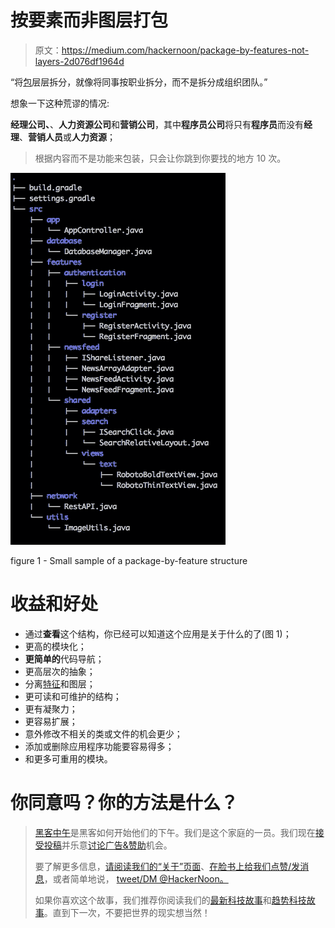 # 按要素而非图层打包

> 原文：<https://medium.com/hackernoon/package-by-features-not-layers-2d076df1964d>

“将[包](https://hackernoon.com/tagged/packages)层层拆分，就像将同事按职业拆分，而不是拆分成组织团队。”

想象一下这种荒谬的情况:

**经理公司、**、**人力资源公司**和**营销公司**，其中**程序员公司**将只有**程序员**而没有**经理**、**营销人员**或**人力资源**；

> 根据内容而不是功能来包装，只会让你跳到你要找的地方 10 次。

![](img/c247898fc3f96633e952a7a4d7ad15be.png)

figure 1 - Small sample of a package-by-feature structure

# 收益和好处

*   通过**查看**这个结构，你已经可以知道这个应用是关于什么的了(图 1)；
*   更高的模块化；
*   **更简单的**代码导航；
*   更高层次的抽象；
*   分离[特征](https://hackernoon.com/tagged/features)和图层；
*   更可读和可维护的结构；
*   更有凝聚力；
*   更容易扩展；
*   意外修改不相关的类或文件的机会更少；
*   添加或删除应用程序功能要容易得多；
*   和更多可重用的模块。

# 你同意吗？你的方法是什么？

> [黑客中午](http://bit.ly/Hackernoon)是黑客如何开始他们的下午。我们是这个家庭的一员。我们现在[接受投稿](http://bit.ly/hackernoonsubmission)并乐意[讨论广告&赞助](mailto:partners@amipublications.com)机会。
> 
> 要了解更多信息，[请阅读我们的“关于”页面](https://goo.gl/4ofytp)、[在脸书上给我们点赞/发消息](http://bit.ly/HackernoonFB)，或者简单地说， [tweet/DM @HackerNoon。](https://goo.gl/k7XYbx)
> 
> 如果你喜欢这个故事，我们推荐你阅读我们的[最新科技故事](http://bit.ly/hackernoonlatestt)和[趋势科技故事](https://hackernoon.com/trending)。直到下一次，不要把世界的现实想当然！